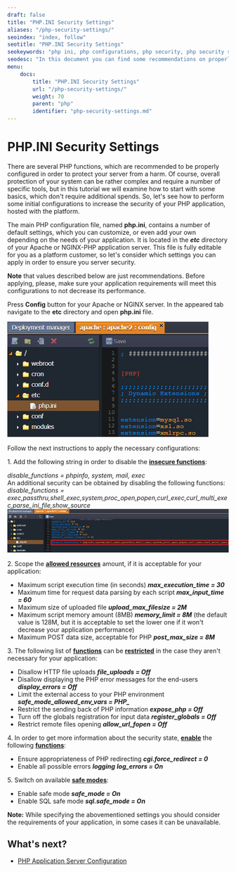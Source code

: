 ```yaml
---
draft: false
title: "PHP.INI Security Settings"
aliases: "/php-security-settings/"
seoindex: "index, follow"
seotitle: "PHP.INI Security Settings"
seokeywords: "php ini, php configurations, php security, php security settings, php security configurations, php ini settings, php ini security configurations"
seodesc: "In this document you can find some recommendations on properly configuring of several PHP functions in order to protect your server from a harm. This functions are placed in the main PHP configuration file, named php.ini."
menu: 
    docs:
        title: "PHP.INI Security Settings"
        url: "/php-security-settings/"
        weight: 70
        parent: "php"
        identifier: "php-security-settings.md"
---
```


# PHP.INI Security Settings

There are several PHP functions, which are recommended to be properly configured in order to protect your server from a harm. Of course, overall protection of your system can be rather complex and require a number of specific tools, but in this tutorial we will examine how to start with some basics, which don't require additional spends. So, let's see how to perform some initial configurations to increase the security of your PHP application, hosted with the platform.

The main PHP configuration file, named **php.ini**, contains a number of default settings, which you can customize, or even add your own depending on the needs of your application. It is located in the ***etc*** directory of your Apache or NGINX-PHP application server. This file is fully editable for you as a platform customer, so let's consider which settings you can apply in order to ensure you server security.

**Note** that values described below are just recommendations. Before applying, please, make sure your application requirements will meet this configurations to not decrease its performance.

Press **Config** button for your Apache or NGINX server. In the appeared tab navigate to the **etc** directory and open **php.ini** file.

![php ini config](php.ini-config.png)

Follow the next instructions to apply the necessary configurations:

1\. Add the following string in order to disable the **<u>insecure functions</u>**:

*disable_functions = phpinfo, system, mail, exec*  
An additional security can be obtained by disabling the following functions:  
*disable_functions = exec,passthru,shell_exec,system,proc_open,popen,curl_exec,curl_multi_exec,parse_ini_file,show_source*  
![insecure php functions](insecure-php-functions.png)

2\. Scope the **<u>allowed resources**</u> amount, if it is acceptable for your application:

* Maximum script execution time (in seconds) ***max_execution_time = 30***
* Maximum time for request data parsing by each script ***max_input_time = 60***
* Maximum size of uploaded file ***upload_max_filesize = 2M***
* Maximum script memory amount (8MB) ***memory_limit = 8M*** (the default value is 128M, but it is acceptable to set the lower one if it won't decrease your application performance) 
* Maximum POST data size, acceptable for PHP ***post_max_size = 8M***

3\. The following list of **<u>functions</u>** can be **<u>restricted</u>** in the case they aren't necessary for your application:

* Disallow HTTP file uploads ***file_uploads = Off***
* Disallow displaying the PHP error messages for the end-users ***display_errors = Off***
* Limit the external access to your PHP environment ***safe_mode_allowed_env_vars = PHP\_***
* Restrict the sending back of PHP information ***expose_php = Off***
* Turn off the globals registration for input data ***register_globals = Off***
* Restrict remote files opening ***allow_url_fopen = Off***

4\. In order to get more information about the security state, **<u>enable</u>** the following **<u>functions</u>**:

* Ensure appropriateness of PHP redirecting ***cgi.force_redirect = 0***
* Enable all possible errors ***logging*** ***log_errors = On***

5\. Switch on available **<u>safe modes</u>**:

* Enable safe mode ***safe_mode = On***
* Enable SQL safe mode ***sql.safe_mode = On***

**Note:** While specifying the abovementioned settings you should consider the requirements of your application, in some cases it can be unavailable.


## What's next?
* [PHP Application Server Configuration](/php-application-server-config/)